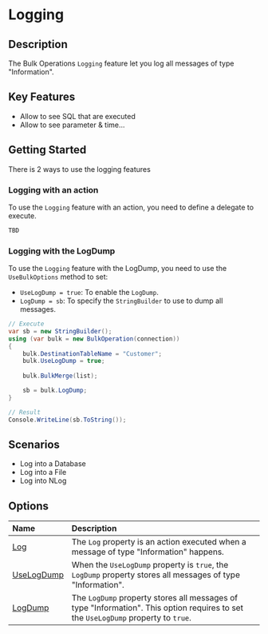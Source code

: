 # Logging

## Description

The Bulk Operations `Logging` feature let you log all messages of type "Information".


## Key Features

- Allow to see SQL that are executed
- Allow to see parameter & time...

## Getting Started

There is 2 ways to use the logging features

### Logging with an action

To use the `Logging` feature with an action, you need to define a delegate to execute.

```csharp
TBD
```

### Logging with the LogDump

To use the `Logging` feature with the LogDump, you need to use the `UseBulkOptions` method to set:
- `UseLogDump = true`: To enable the `LogDump`.
- `LogDump = sb`: To specify the `StringBuilder` to use to dump all messages.

```csharp
// Execute
var sb = new StringBuilder();
using (var bulk = new BulkOperation(connection))
{
    bulk.DestinationTableName = "Customer";
    bulk.UseLogDump = true;
    
    bulk.BulkMerge(list);

    sb = bulk.LogDump;
}

// Result
Console.WriteLine(sb.ToString());
```

## Scenarios

- Log into a Database
- Log into a File
- Log into NLog

## Options

| Name                               | Description                                                           |
|:-----------------------------------|:----------------------------------------------------------------------|
|[Log](log.md)  | The `Log` property is an action executed when a message of type "Information" happens. |
|[UseLogDump](use-log-dump.md)  | When the `UseLogDump` property is `true`, the `LogDump` property stores all messages of type "Information". |
|[LogDump](log-dump.md)  | The `LogDump` property stores all messages of type "Information". This option requires to set the `UseLogDump` property to `true`. |
